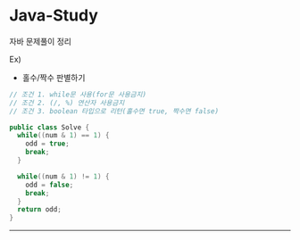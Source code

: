 # Java-Study
자바 문제풀이 정리

Ex)
- 홀수/짝수 판별하기
```java
// 조건 1. while문 사용(for문 사용금지)
// 조건 2. (/, %) 연산자 사용금지
// 조건 3. boolean 타입으로 리턴(홀수면 true, 짝수면 false)

public class Solve {
  while((num & 1) == 1) {
    odd = true;
    break;
  }

  while((num & 1) != 1) {
    odd = false;
    break;
  }
  return odd;
}
```

***
